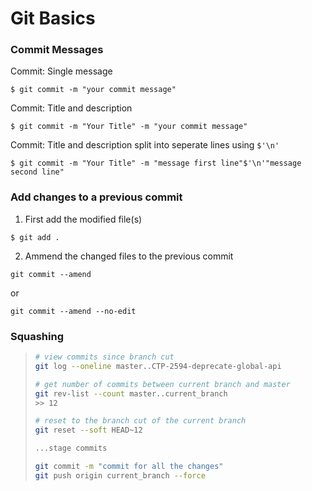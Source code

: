 # Git Basics
### Commit Messages
Commit: Single  message
```
$ git commit -m "your commit message"
```
Commit: Title and description
```
$ git commit -m "Your Title" -m "your commit message"
```
Commit: Title and description split into seperate lines using ```$'\n'```
```
$ git commit -m "Your Title" -m "message first line"$'\n'"message second line"
```


### Add changes to a previous commit
1. First add the modified file(s)
```
$ git add .
```
2. Ammend the changed files to the previous commit
```
git commit --amend
```
or
```
git commit --amend --no-edit
```



### Squashing

> ```bash
> # view commits since branch cut
> git log --oneline master..CTP-2594-deprecate-global-api
> 
> # get number of commits between current branch and master
> git rev-list --count master..current_branch
> >> 12
> 
> # reset to the branch cut of the current branch
> git reset --soft HEAD~12
> 
> ...stage commits
> 
> git commit -m "commit for all the changes"
> git push origin current_branch --force
> ```

